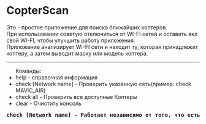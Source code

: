<img scr="https://raw.githubusercontent.com/samuraisudo/CopterScan/main/logo.png"><br>
# CopterScan
Это - простое приложение для поиска ближайших коптеров.<br>
При использовании советую отключиться от WI-FI сетей и оставить вкл свой WI-FI, чтобы улучшить работу приложения.<br>
Приложение анализирует WI-FI сети и находит ту, которая принадлежит коптеру, а затем выводит марку или модель коптера.<br>
<hr>
<ul>Команды:
  <li>help                  - справочная информация</li>
  <li>check [Network name]  - Проверить указанную сеть(пример: check MAVIC_AIR)</li>
  <li>check all             - Проверить все доступные Коптеры</li>
  <li>clear                 - Oчистить консоль</li>
</ul>
<pre>
<b>check [Network name] - Работает независимо от того, что есть или нет в близи указанный коптер.</b><br>
</pre>
